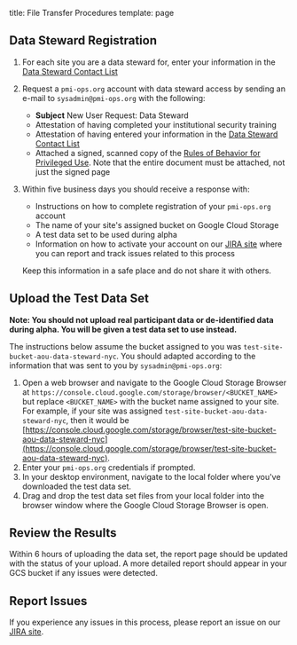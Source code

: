 title: File Transfer Procedures
template: page

## Data Steward Registration

1. For each site you are a data steward for, enter your information in the [Data Steward Contact List](https://docs.google.com/spreadsheets/d/1Slh4teXKBwtD_ZrTFEjUTVH3Jk5ii-tcSJxocZnAqdo/edit?usp=sharing)

1. Request a `pmi-ops.org` account with data steward access by sending an e-mail to `sysadmin@pmi-ops.org` with the following:
 
     * __Subject__ New User Request: Data Steward
     * Attestation of having completed your institutional security training
     * Attestation of having entered your information in the [Data Steward Contact List](https://docs.google.com/spreadsheets/d/1Slh4teXKBwtD_ZrTFEjUTVH3Jk5ii-tcSJxocZnAqdo/edit?usp=sharing)
     * Attached a signed, scanned copy of the [Rules of Behavior for Privileged Use](https://docs.google.com/document/d/1E6bRJ4l7AclEkaFS4Tg2zt9u3WyFMOpu4-omMjhlTRM/edit?usp=sharing). Note that the entire document must be attached, not just the signed page 

1. Within five business days you should receive a response with:
     * Instructions on how to complete registration of your `pmi-ops.org` account
     * The name of your site's assigned bucket on Google Cloud Storage
     * A test data set to be used during alpha
     * Information on how to activate your account on our [JIRA site](https://precisionmedicineinitiative.atlassian.net) where you can report and track issues related to this process
  
      Keep this information in a safe place and do not share it with others.

## Upload the Test Data Set

__Note: You should not upload real participant data or de-identified data during alpha. You will be given a test data set to use instead.__

The instructions below assume the bucket assigned to you was `test-site-bucket-aou-data-steward-nyc`. You should adapted according to the information that was sent to you by `sysadmin@pmi-ops.org`:


1. Open a web browser and navigate to the Google Cloud Storage Browser at `https://console.cloud.google.com/storage/browser/<BUCKET_NAME>` but replace `<BUCKET_NAME>` with the bucket name assigned to your site. For example, if your site was assigned `test-site-bucket-aou-data-steward-nyc`, then it would be [https://console.cloud.google.com/storage/browser/test-site-bucket-aou-data-steward-nyc](https://console.cloud.google.com/storage/browser/test-site-bucket-aou-data-steward-nyc).
1. Enter your `pmi-ops.org` credentials if prompted.
1. In your desktop environment, navigate to the local folder where you've downloaded the test data set.
1. Drag and drop the test data set files from your local folder into the browser window where the Google Cloud Storage Browser is open.

## Review the Results

Within 6 hours of uploading the data set, the report page should be updated with the status of your upload. A more detailed report should appear in your GCS bucket if any issues were detected. 

## Report Issues

If you experience any issues in this process, please report an issue on our [JIRA site](https://precisionmedicineinitiative.atlassian.net).
